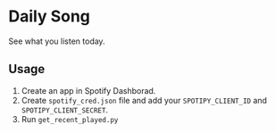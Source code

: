# Daily Song

See what you listen today. 

## Usage

1. Create an app in Spotify Dashborad.
2. Create `spotify_cred.json` file and add your `SPOTIPY_CLIENT_ID` and `SPOTIPY_CLIENT_SECRET`.
3. Run `get_recent_played.py`